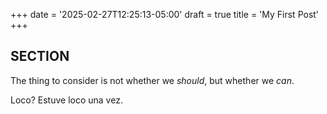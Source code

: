 +++
date = '2025-02-27T12:25:13-05:00'
draft = true
title = 'My First Post'
+++

## SECTION

The thing to consider is not whether we *should*, but whether we *can*.

Loco? Estuve loco una vez.
